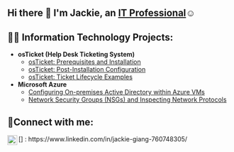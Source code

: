 ## Hi there 👋 I'm Jackie, an <a href="https://www.linkedin.com/in/jackie-giang-760748305/">IT Professional</a>☺</h1>
<h2>👨‍💻 Information Technology Projects:</h2>

- <b>osTicket (Help Desk Ticketing System)</b>
  - [osTicket: Prerequisites and Installation](link)
  - [osTicket: Post-Installation Configuration](link)
  - [osTicket: Ticket Lifecycle Examples](link)
- <b>Microsoft Azure</b>
  - [Configuring On-premises Active Directory within Azure VMs](link)
  - [Network Security Groups (NSGs) and Inspecting Network Protocols](link)
 
<h2>🤳Connect with me:</h2>
[<img align="left" alt="Josh | LinkedIn" width="22px" src="https://cdn.jsdelivr.net/npm/simple-icons@v3/icons/linkedin.svg" />]
: https://www.linkedin.com/in/jackie-giang-760748305/
<!--
**JackieG8803/JackieG8803** is a ✨ _special_ ✨ repository because its `README.md` (this file) appears on your GitHub profile.

Here are some ideas to get you started:

- 🔭 I’m currently working on ...
- 🌱 I’m currently learning ...
- 👯 I’m looking to collaborate on ...
- 🤔 I’m looking for help with ...
- 💬 Ask me about ...
- 📫 How to reach me: ...
- 😄 Pronouns: ...
- ⚡ Fun fact: ...
-->
